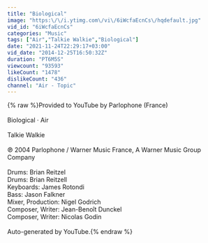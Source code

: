```yaml
---
title: "Biological"
image: "https:\/\/i.ytimg.com\/vi\/6iWcfaEcnCs\/hqdefault.jpg"
vid_id: "6iWcfaEcnCs"
categories: "Music"
tags: ["Air","Talkie Walkie","Biological"]
date: "2021-11-24T22:29:17+03:00"
vid_date: "2014-12-25T16:50:32Z"
duration: "PT6M5S"
viewcount: "93593"
likeCount: "1478"
dislikeCount: "436"
channel: "Air - Topic"
---
```

{% raw %}Provided to YouTube by Parlophone (France)<br /><br />Biological · Air<br /><br />Talkie Walkie<br /><br />℗ 2004 Parlophone / Warner Music France, A Warner Music Group Company<br /><br />Drums: Brian Reitzel<br />Drums: Brian Reitzell<br />Keyboards: James Rotondi<br />Bass: Jason Falkner<br />Mixer, Production: Nigel Godrich<br />Composer, Writer: Jean-Benoît Dunckel<br />Composer, Writer: Nicolas Godin<br /><br />Auto-generated by YouTube.{% endraw %}
